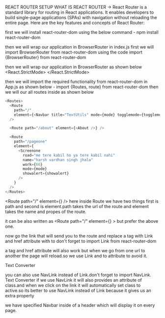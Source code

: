 REACT ROUTER SETUP
WHAT IS REACT ROUTER -> React Router is a standard library for routing in React applications. It enables developers to build single-page applications (SPAs) with navigation without reloading the entire page. Here are the key features and concepts of React Router:

first we will install react-router-dom using the below command -
npm install react-router-dom

then we will wrap our application in BrowserRouter in index.js
first we will import BrowserRouter from react-router-dom using the code
import {BrowserRouter} from react-router-dom

then we will wrap our application in BrowserRouter as shown below
<React.StrictMode>
<BrowserRouter>
<App />
</BrowserRouter>
</React.StrictMode>

then we will import the required functionality from react-router-dom in App.js as shown below -
import {Routes, route} from react-router-dom
then we will our all routes inside <Routes> </Routes> as shown below

```javascript
<Routes>
  <Route
    path="/"
    element={<Navbar title="TextUtils" mode={mode} togglemode={togglemode} />}
  />

  <Route path="/about" element={<About />} />

  <Route
    path="/pageone"
    element={
      <Screenone
        road="me tere kabil ho ya tere kabil nahi"
        name="harsh vardhan singh jhala"
        work={66}
        mode={mode}
        showalert={showalert}
      />
    }
  />
</Routes>
```

<Route path="/" element={<Navbar title="TextUtils" mode={mode} togglemode={togglemode} />} />
here inside Route we have two things first is path and second is element.path takes the url of the route and element takes the name and propes of the route.

it can be also written as <Route path="/" element={<Navbar title="TextUtils" mode={mode} togglemode={togglemode} />} > </Route> but prefer the above one.

now go the link that will send you to the route and replace a tag with Link and href attribute with to don't forget to import Link from react-router-dom

a tag and href attribute will also work but when we go from one url to another the page will reload.so we use Link and to attribute to avoid it.

<Link className="nav-link" to='/Mainpage'> Text Converter</Link>

you can also use NavLink instead of Link.don't forget to import NavLink.
<NavLink className="nav-link" to='/Mainpage'> Text Converter</NavLink>
if we use NavLink it will also provides an attribute of class.and when we click on the link it will automatically set class to active.so its better to use NavLink instead of Link because it gives us an extra property

we have specified Navbar inside of a header which will display it on every page.

<header>
    <Navbar title="TextUtils" mode={mode} togglemode={togglemode} />
</header>
